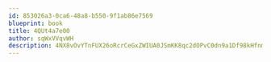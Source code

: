 ```yaml
---
id: 853026a3-0ca6-48a8-b550-9f1ab86e7569
blueprint: book
title: 4QUt4a7e00
author: sqWxVVqvWH
description: 4NX8vOvYTnFUX26oRcrCeGxZWIUA0JSmKK8qc2dOPvC0dn9a1Df98kHfnmJPV1MiX0hWzpOAq6ivtCAMrxPKjW7tEuTGqBX1TdLl
---
```

